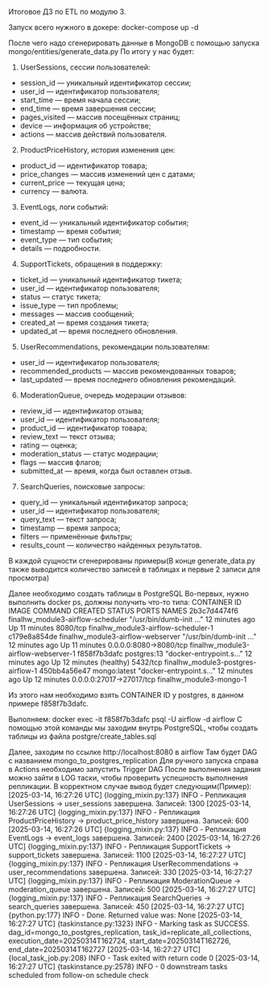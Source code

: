 Итоговое ДЗ по ETL по модулю 3.

Запуск всего нужного в докере:
docker-compose up -d

После чего надо сгенерировать данные в MongoDB с помощью запуска mongo/entities/generate_data.py
По итогу у нас будет:
1. UserSessions, сессии пользователей:
 - session_id — уникальный идентификатор сессии;
 - user_id — идентификатор пользователя;
 - start_time — время начала сессии;
 - end_time — время завершения сессии;
 - pages_visited — массив посещённых страниц;
 - device — информация об устройстве;
 - actions — массив действий пользователя.

2. ProductPriceHistory, история изменения цен:
 - product_id — идентификатор товара;
 - price_changes — массив изменений цен с датами;
 - current_price — текущая цена;
 - currency — валюта.

3. EventLogs, логи событий:
 - event_id — уникальный идентификатор события;
 - timestamp — время события;
 - event_type — тип события;
 - details — подробности.

 4. SupportTickets, обращения в поддержку:
 - ticket_id — уникальный идентификатор тикета;
 - user_id — идентификатор пользователя;
 - status — статус тикета;
 - issue_type — тип проблемы;
 - messages — массив сообщений;
 - created_at — время создания тикета;
 - updated_at — время последнего обновления.

5. UserRecommendations, рекомендации пользователям:
 - user_id — идентификатор пользователя;
 - recommended_products — массив рекомендованных товаров;
 - last_updated — время последнего обновления рекомендаций.

6. ModerationQueue, очередь модерации отзывов:
 - review_id — идентификатор отзыва;
 - user_id — идентификатор пользователя;
 - product_id — идентификатор товара;
 - review_text — текст отзыва;
 - rating — оценка;
 - moderation_status — статус модерации;
 - flags — массив флагов;
 - submitted_at — время, когда был оставлен отзыв.

7. SearchQueries, поисковые запросы:
 - query_id — уникальный идентификатор запроса;
 - user_id — идентификатор пользователя;
 - query_text — текст запроса;
 - timestamp — время запроса;
 - filters — применённые фильтры;
 - results_count — количество найденных результатов.



В каждой сущности сгенерированы примеры(В конце generate_data.py также выводится количество записей в таблицах и первые 2 записи для просмотра)




Далее необходимо создать таблицы в PostgreSQL
Во-первых, нужно выполнить docker ps, должны получить что-то типа:
CONTAINER ID   IMAGE                               COMMAND                  CREATED          STATUS                    PORTS                      NAMES
2b3c7d4474f6   finalhw_module3-airflow-scheduler   "/usr/bin/dumb-init …"   12 minutes ago   Up 11 minutes             8080/tcp                   finalhw_module3-airflow-scheduler-1
c179e8a854de   finalhw_module3-airflow-webserver   "/usr/bin/dumb-init …"   12 minutes ago   Up 11 minutes             0.0.0.0:8080->8080/tcp     finalhw_module3-airflow-webserver-1
f858f7b3dafc   postgres:13                         "docker-entrypoint.s…"   12 minutes ago   Up 12 minutes (healthy)   5432/tcp                   finalhw_module3-postgres-airflow-1
450bb4a56e47   mongo:latest                        "docker-entrypoint.s…"   12 minutes ago   Up 12 minutes             0.0.0.0:27017->27017/tcp   finalhw_module3-mongo-1

Из этого нам необходимо взять CONTAINER ID у postgres, в данном примере f858f7b3dafc.

Выполняем: docker exec -it f858f7b3dafc psql -U airflow -d airflow
С помощью этой команды мы заходим внутрь PostgreSQL, чтобы создать таблицы из файла postgre/create_tables.sql


Далее, заходим по ссылке http://localhost:8080 в airflow
Там будет DAG с названием mongo_to_postgres_replication
Для ручного запуска справа в Actions необходимо запустить Trigger DAG
После выполнения задания можно зайти в LOG таски, чтобы проверить успешность выполнения репликации. В корректном случае вывод будет следующим(Пример):
[2025-03-14, 16:27:26 UTC] {logging_mixin.py:137} INFO - Репликация UserSessions -> user_sessions завершена. Записей: 1300
[2025-03-14, 16:27:26 UTC] {logging_mixin.py:137} INFO - Репликация ProductPriceHistory -> product_price_history завершена. Записей: 600
[2025-03-14, 16:27:26 UTC] {logging_mixin.py:137} INFO - Репликация EventLogs -> event_logs завершена. Записей: 2400
[2025-03-14, 16:27:26 UTC] {logging_mixin.py:137} INFO - Репликация SupportTickets -> support_tickets завершена. Записей: 1100
[2025-03-14, 16:27:27 UTC] {logging_mixin.py:137} INFO - Репликация UserRecommendations -> user_recommendations завершена. Записей: 330
[2025-03-14, 16:27:27 UTC] {logging_mixin.py:137} INFO - Репликация ModerationQueue -> moderation_queue завершена. Записей: 500
[2025-03-14, 16:27:27 UTC] {logging_mixin.py:137} INFO - Репликация SearchQueries -> search_queries завершена. Записей: 450
[2025-03-14, 16:27:27 UTC] {python.py:177} INFO - Done. Returned value was: None
[2025-03-14, 16:27:27 UTC] {taskinstance.py:1323} INFO - Marking task as SUCCESS. dag_id=mongo_to_postgres_replication, task_id=replicate_all_collections, execution_date=20250314T162724, start_date=20250314T162726, end_date=20250314T162727
[2025-03-14, 16:27:27 UTC] {local_task_job.py:208} INFO - Task exited with return code 0
[2025-03-14, 16:27:27 UTC] {taskinstance.py:2578} INFO - 0 downstream tasks scheduled from follow-on schedule check
